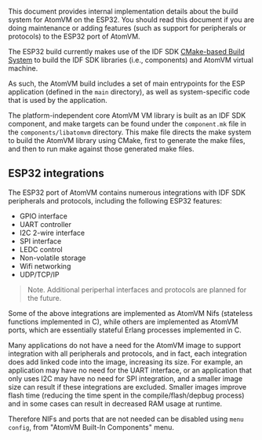 <!---
  Copyright 2020 Fred Dushin <fred@dushin.net>

  SPDX-License-Identifier: Apache-2.0 OR LGPL-2.1-or-later
-->

This document provides internal implementation details about the build system for AtomVM on the ESP32.  You should read this document if you are doing maintenance or adding features (such as support for peripherals or protocols) to the ESP32 port of AtomVM.

The ESP32 build currently makes use of the IDF SDK [CMake-based Build System](https://docs.espressif.com/projects/esp-idf/en/release-v4.4/esp32/api-guides/build-system.html) to build the IDF SDK libraries (i.e., components) and AtomVM virtual machine.

As such, the AtomVM build includes a set of main entrypoints for the ESP application (defined in the `main` directory), as well as system-specific code that is used by the application.

The platform-independent core AtomVM VM library is built as an IDF SDK component, and make targets can be found under the `component.mk` file in the `components/libatomvm` directory.  This make file directs the make system to build the AtomVM library using CMake, first to generate the make files, and then to run make against those generated make files.

## ESP32 integrations

The ESP32 port of AtomVM contains numerous integrations with IDF SDK peripherals and protocols, including the following ESP32 features:

* GPIO interface
* UART controller
* I2C 2-wire interface
* SPI interface
* LEDC control
* Non-volatile storage
* Wifi networking
* UDP/TCP/IP

> Note.  Additional periperhal interfaces and protocols are planned for the future.

Some of the above integrations are implemented as AtomVM Nifs (stateless functions implemented in C), while others are implemented as AtomVM ports, which are essentially stateful Erlang processes implemented in C.

Many applications do not have a need for the AtomVM image to support integration with all peripherals and protocols, and in fact, each integration does add linked code into the image, increasing its size.  For example, an application may have no need for the UART interface, or an application that only uses I2C may have no need for SPI integration, and a smaller image size can result if these integrations are excluded.  Smaller images improve flash time (reducing the time spent in the compile/flash/depbug process) and in some cases can result in decreased RAM usage at runtime.

Therefore NIFs and ports that are not needed can be disabled using `menu config`, from "AtomVM
Built-In Components" menu.
